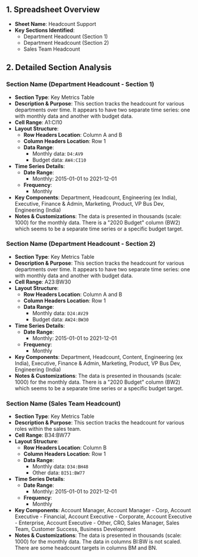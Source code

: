 ## 1. Spreadsheet Overview
- **Sheet Name**: Headcount Support
- **Key Sections Identified**:
    - Department Headcount (Section 1)
    - Department Headcount (Section 2)
    - Sales Team Headcount

## 2. Detailed Section Analysis

### Section Name (Department Headcount - Section 1)
- **Section Type**: Key Metrics Table
- **Description & Purpose**: This section tracks the headcount for various departments over time. It appears to have two separate time series: one with monthly data and another with budget data.
- **Cell Range**: A1:CI10
- **Layout Structure**:
    - **Row Headers Location**: Column A and B
    - **Column Headers Location**: Row 1
    - **Data Range**:
      - Monthly data: `D4:AV9`
      - Budget data: `AW4:CI10`
- **Time Series Details**:
    - **Date Range**:
      - Monthly: 2015-01-01 to 2021-12-01
    - **Frequency**:
      - Monthly
- **Key Components**: Department, Headcount, Engineering (ex India), Executive, Finance & Admin, Marketing, Product, VP Bus Dev, Engineering (India)
- **Notes & Customizations**: The data is presented in thousands (scale: 1000) for the monthly data. There is a "2020 Budget" column (BW2) which seems to be a separate time series or a specific budget target.

### Section Name (Department Headcount - Section 2)
- **Section Type**: Key Metrics Table
- **Description & Purpose**: This section tracks the headcount for various departments over time. It appears to have two separate time series: one with monthly data and another with budget data.
- **Cell Range**: A23:BW30
- **Layout Structure**:
    - **Row Headers Location**: Column A and B
    - **Column Headers Location**: Row 1
    - **Data Range**:
      - Monthly data: `D24:AV29`
      - Budget data: `AW24:BW30`
- **Time Series Details**:
    - **Date Range**:
      - Monthly: 2015-01-01 to 2021-12-01
    - **Frequency**:
      - Monthly
- **Key Components**: Department, Headcount, Content, Engineering (ex India), Executive, Finance & Admin, Marketing, Product, VP Bus Dev, Engineering (India)
- **Notes & Customizations**: The data is presented in thousands (scale: 1000) for the monthly data. There is a "2020 Budget" column (BW2) which seems to be a separate time series or a specific budget target.

### Section Name (Sales Team Headcount)
- **Section Type**: Key Metrics Table
- **Description & Purpose**: This section tracks the headcount for various roles within the sales team.
- **Cell Range**: B34:BW77
- **Layout Structure**:
    - **Row Headers Location**: Column B
    - **Column Headers Location**: Row 1
    - **Data Range**:
      - Monthly data: `D34:BH48`
      - Other data: `BI51:BW77`
- **Time Series Details**:
    - **Date Range**:
      - Monthly: 2015-01-01 to 2021-12-01
    - **Frequency**:
      - Monthly
- **Key Components**: Account Manager, Account Manager - Corp, Account Executive - Financial, Account Executive - Corporate, Account Executive - Enterprise, Account Executive - Other, CRO, Sales Manager, Sales Team, Customer Success, Business Development
- **Notes & Customizations**: The data is presented in thousands (scale: 1000) for the monthly data. The data in columns BI:BW is not scaled. There are some headcount targets in columns BM and BN.
